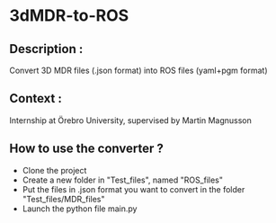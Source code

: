 # 3dMDR-to-ROS

## Description :
Convert 3D MDR files (.json format) into ROS files (yaml+pgm format)


## Context :
Internship at Örebro University, supervised by Martin Magnusson 


## How to use the converter ?
- Clone the project
- Create a new folder in "Test_files", named "ROS_files"
- Put the files in .json format you want to convert in the folder "Test_files/MDR_files"
- Launch the python file main.py
